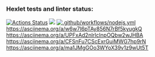 ### Hexlet tests and linter status:
[![Actions Status](https://github.com/reggullus/frontend-project-lvl1/workflows/hexlet-check/badge.svg)](https://github.com/reggullus/frontend-project-lvl1/actions)
<a href="https://codeclimate.com/github/reggullus/frontend-project-lvl1/maintainability"><img src="https://api.codeclimate.com/v1/badges/fa7cdd9c8d91ff1b335f/maintainability" /></a>
[![.github/workflows/nodejs.yml](https://github.com/reggullus/frontend-project-lvl1/actions/workflows/nodejs.yml/badge.svg)](https://github.com/reggullus/frontend-project-lvl1/actions/workflows/nodejs.yml)
https://asciinema.org/a/w6w7I6pTAy856N7rBf5kyugkQ
https://asciinema.org/a/UPFxAd2nlrIcInpOQbw2wJHBA
https://asciinema.org/a/CFSnFu7CScExrGuiMWG7hp9rN
https://asciinema.org/a/ma1JMgGOo3WYoX39v1z9wUt5T